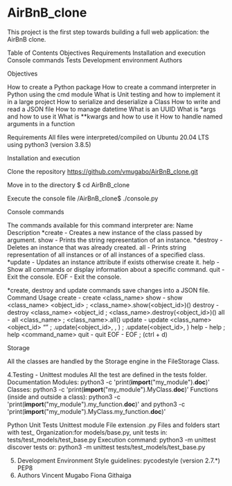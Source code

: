 # AirBnB_clone
This project is the first step towards building a full web application: the AirBnB clone.

Table of Contents
Objectives
Requirements
Installation and execution
Console commands
Tests
Development environment
Authors

Objectives

How to create a Python package
How to create a command interpreter in Python using the cmd module
What is Unit testing and how to implement it in a large project
How to serialize and deserialize a Class
How to write and read a JSON file
How to manage datetime
What is an UUID
What is *args and how to use it
What is **kwargs and how to use it
How to handle named arguments in a function

Requirements
All files were interpreted/compiled on Ubuntu 20.04 LTS using python3 (version 3.8.5)


Installation and execution

  Clone the repository
https://github.com/vmugabo/AirBnB_clone.git
    
 Move in to the directory
$ cd AirBnB_clone

Execute the console file
/AirBnB_clone$ ./console.py

Console commands

The commands available for this command interpreter are:
Name 	Description
*create 	- Creates a new instance of the class passed by argument.
show 	    - Prints the string representation of an instance.
*destroy 	- Deletes an instance that was already created.
all 	    - Prints string representation of all instances or of all instances of a specified class.
*update 	- Updates an instance attribute if exists otherwise create it.
help 	    - Show all commands or display information about a specific command.
quit 	    - Exit the console.
EOF 	    - Exit the console.

*create, destroy and update commands save changes into a JSON file.
Command 	Usage
create 	  - create <class_name>
show 	    - show <class_name> <object_id> ; <class_name>.show(<object_id>)()
destroy 	- destroy <class_name> <object_id ; <class_name>.destroy(<object_id>)()
all 	    - all <class_name> ; <class_name>.all()
update 	  - update <class_name> <object_id> <attribute name> “<attribute value>” ; <class name>.update(<object_id>, <attribute name>, <attribute value>) ; <class name>.update(<object_id>, <dictionary representation>)
help 	    - help ; help <command_name>
quit 	    - quit
EOF 	    - EOF ; (ctrl + d)

Storage

All the classes are handled by the Storage engine in the FileStorage Class.  
  
4.Testing - Unittest modules
All the test are defined in the tests folder.
Documentation
Modules:
python3 -c 'print(__import__("my_module").__doc__)'
Classes:
python3 -c 'print(__import__("my_module").MyClass.__doc__)'
Functions (inside and outside a class):
python3 -c 'print(__import__("my_module").my_function.__doc__)'
and
python3 -c 'print(__import__("my_module").MyClass.my_function.__doc__)'

Python Unit Tests
Unittest module
File extension .py
Files and folders start with test_
Organization:for models/base.py, unit tests in: tests/test_models/test_base.py
Execution command: python3 -m unittest discover tests
or: python3 -m unittest tests/test_models/test_base.py

5. Development Environment
  Style guidelines:
    pycodestyle (version 2.7.*)
    PEP8
 6. Authors 
  Vincent Mugabo
  Fiona Githaiga 
